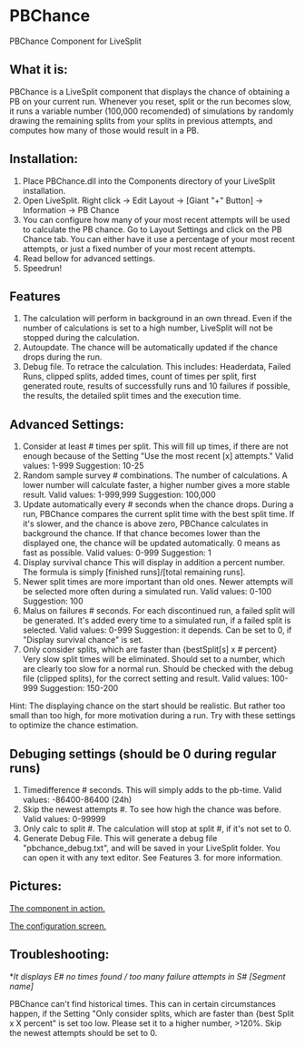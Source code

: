 # PBChance
PBChance Component for LiveSplit

## What it is:

PBChance is a LiveSplit component that displays the chance of obtaining a PB on your current run. Whenever you reset, split or the run becomes slow, it runs a variable number (100,000 recomended) of simulations by randomly drawing the remaining splits from your splits in previous attempts, and computes how many of those would result in a PB.

## Installation:

1. Place PBChance.dll into the Components directory of your LiveSplit installation.
2. Open LiveSplit. Right click -> Edit Layout -> [Giant "+" Button] -> Information -> PB Chance
3. You can configure how many of your most recent attempts will be used to calculate the PB chance. Go to Layout Settings and click on the PB Chance tab. You can either have it use a percentage of your most recent attempts, or just a fixed number of your most recent attempts.
4. Read bellow for advanced settings.
5. Speedrun!

## Features

1. The calculation will perform in background in an own thread. Even if the number of calculations is set to a high number, LiveSplit will not be stopped during the calculation.
2. Autoupdate. The chance will be automatically updated if the chance drops during the run.
3. Debug file. To retrace the calculation. This includes: Headerdata, Failed Runs, clipped splits, added times, count of times per split, first generated route, results of successfully runs and 10 failures if possible, the results, the detailed split times and the execution time.

## Advanced Settings:

1. Consider at least # times per split.
This will fill up times, if there are not enough because of the Setting "Use the most recent [x] attempts."
Valid values: 1-999 Suggestion: 10-25
2. Random sample survey # combinations.
The number of calculations. A lower number will calculate faster, a higher number gives a more stable result.
Valid values: 1-999,999 Suggestion: 100,000
3. Update automatically every # seconds when the chance drops.
During a run, PBChance compares the current split time with the best split time. If it's slower, and the chance is above zero, PBChance calculates in background the chance. If that chance becomes lower than the displayed one, the chance will be updated automatically. 0 means as fast as possible.
Valid values: 0-999 Suggestion: 1
4. Display survival chance
This will display in addition a percent number. The formula is simply [finished runs]/[total remaining runs].
5. Newer split times are more important than old ones.
Newer attempts will be selected more often during a simulated run.
Valid values: 0-100 Suggestion: 100
6. Malus on failures # seconds.
For each discontinued run, a failed split will be generated. It's added every time to a simulated run, if a failed split is selected.
Valid values: 0-999 Suggestion: it depends. Can be set to 0, if "Display survival chance" is set.
7. Only consider splits, which are faster than {bestSplit[s] x # percent}
Very slow split times will be eliminated. Should set to a number, which are clearly too slow for a normal run. Should be checked with the debug file (clipped splits), for the correct setting and result.
Valid values: 100-999 Suggestion: 150-200

Hint: The displaying chance on the start should be realistic. But rather too small than too high, for more motivation during a run. Try with these settings to optimize the chance estimation.

## Debuging settings (should be 0 during regular runs)

1. Timedifference # seconds.
This will simply adds to the pb-time.
Valid values: -86400-86400 (24h)
2. Skip the newest attempts #.
To see how high the chance was before.
Valid values: 0-99999
3. Only calc to split #.
The calculation will stop at split #, if it's not set to 0.
4. Generate Debug File.
This will generate a debug file "pbchance_debug.txt", and will be saved in your LiveSplit folder. You can open it with any text editor. See Features 3. for more information.

## Pictures:

[The component in action.](http://i.imgur.com/YIjln5P.png)

[The configuration screen.](https://ibb.co/hcZFV0)

## Troubleshooting:

**It displays E# no times found / too many failure attempts in S# [Segment name]*

PBChance can't find historical times. This can in certain circumstances happen, if the Setting "Only consider splits, which are faster than {best Split x X percent" is set too low. Please set it to a higher number, >120%. Skip the newest attempts should be set to 0.
